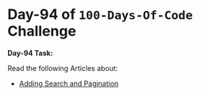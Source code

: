 # **Day-94 of `100-Days-Of-Code` Challenge**

**Day-94 Task:**

Read the following Articles about:
- [Adding Search and Pagination](https://nextjs.org/learn/dashboard-app/adding-search-and-pagination)
